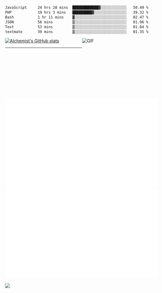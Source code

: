 <!--START_SECTION:waka-->

```text
JavaScript     24 hrs 28 mins  ████████████▓░░░░░░░░░░░░   50.49 %
PHP            19 hrs 3 mins   █████████▓░░░░░░░░░░░░░░░   39.32 %
Bash           1 hr 11 mins    ▓░░░░░░░░░░░░░░░░░░░░░░░░   02.47 %
JSON           56 mins         ▒░░░░░░░░░░░░░░░░░░░░░░░░   01.96 %
Text           53 mins         ▒░░░░░░░░░░░░░░░░░░░░░░░░   01.84 %
textmate       39 mins         ▒░░░░░░░░░░░░░░░░░░░░░░░░   01.35 %
```

<!--END_SECTION:waka-->

[![Alchemist's GitHub stats](https://github-readme-stats.vercel.app/api?username=DrMaxis&show_icons=true&theme=outrun&count_private=true)](#)
<img align="right" alt="GIF" src="https://user-images.githubusercontent.com/5355808/139111924-210cc6fa-9fb1-4dac-929d-6324a5836a92.gif" width="250" height="200" />
<hr />

![](https://raw.githubusercontent.com/DrMaxis/github-stats-transparent/output/generated/overview.svg)
![](https://raw.githubusercontent.com/DrMaxis/github-stats-transparent/output/generated/languages.svg)

 
<a href="https://count.getloli.com/"><img src="https://count.getloli.com/get/@:maxis-the-alchemist?theme=rule34"></a>
<!-- https://count.getloli.com/get/@alchemist?theme=rule34 -->
<br>
